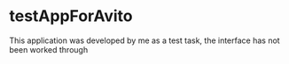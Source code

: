# testAppForAvito
This application was developed by me as a test task, the interface has not been worked through
